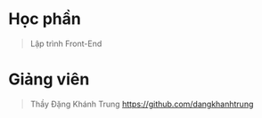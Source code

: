 # Học phần
> Lập trình Front-End

# Giảng viên
> Thầy Đặng Khánh Trung
> https://github.com/dangkhanhtrung
